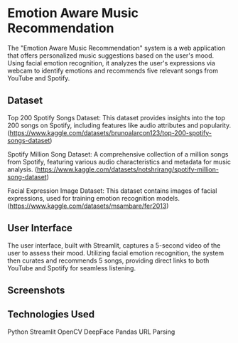 
# Emotion Aware Music Recommendation
The "Emotion Aware Music Recommendation" system is a web application that offers personalized music suggestions based on the user's mood. Using facial emotion recognition, it analyzes the user's expressions via webcam to identify emotions and recommends five relevant songs from YouTube and Spotify.


## Dataset
Top 200 Spotify Songs Dataset: This dataset provides insights into the top 200 songs on Spotify, including features like audio attributes and popularity. (https://www.kaggle.com/datasets/brunoalarcon123/top-200-spotify-songs-dataset)

Spotify Million Song Dataset: A comprehensive collection of a million songs from Spotify, featuring various audio characteristics and metadata for music analysis. (https://www.kaggle.com/datasets/notshrirang/spotify-million-song-dataset)

Facial Expression Image Dataset: This dataset contains images of facial expressions, used for training emotion recognition models. (https://www.kaggle.com/datasets/msambare/fer2013)

## User Interface
The user interface, built with Streamlit, captures a 5-second video of the user to assess their mood. Utilizing facial emotion recognition, the system then curates and recommends 5 songs, providing direct links to both YouTube and Spotify for seamless listening.
## Screenshots
## Technologies Used
Python
Streamlit
OpenCV
DeepFace
Pandas
URL Parsing